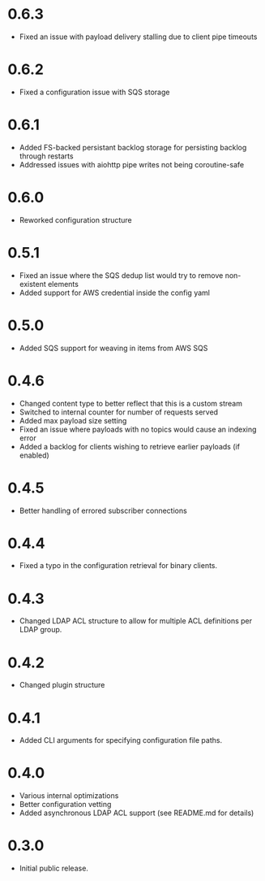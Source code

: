 
# 0.6.3
- Fixed an issue with payload delivery stalling due to client pipe timeouts

# 0.6.2
- Fixed a configuration issue with SQS storage

# 0.6.1
- Added FS-backed persistant backlog storage for persisting backlog through restarts
- Addressed issues with aiohttp pipe writes not being coroutine-safe

# 0.6.0
- Reworked configuration structure

# 0.5.1
- Fixed an issue where the SQS dedup list would try to remove non-existent elements
- Added support for AWS credential inside the config yaml

# 0.5.0
- Added SQS support for weaving in items from AWS SQS

# 0.4.6
- Changed content type to better reflect that this is a custom stream
- Switched to internal counter for number of requests served
- Added max payload size setting
- Fixed an issue where payloads with no topics would cause an indexing error
- Added a backlog for clients wishing to retrieve earlier payloads (if enabled)

# 0.4.5
- Better handling of errored subscriber connections

# 0.4.4
- Fixed a typo in the configuration retrieval for binary clients.

# 0.4.3
- Changed LDAP ACL structure to allow for multiple ACL definitions
  per LDAP group.

# 0.4.2
- Changed plugin structure

# 0.4.1
- Added CLI arguments for specifying configuration file paths.

# 0.4.0
- Various internal optimizations
- Better configuration vetting
- Added asynchronous LDAP ACL support (see README.md for details)

# 0.3.0
- Initial public release.
